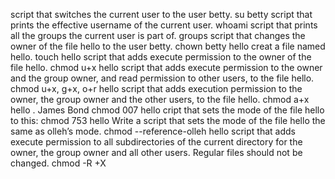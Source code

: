 script that switches the current user to the user betty. su betty
script that prints the effective username of the current user. whoami
script that prints all the groups the current user is part of. groups
script that changes the owner of the file hello to the user betty. chown betty hello
creat a file named hello. touch hello
script that adds execute permission to the owner of the file hello. chmod u+x hello
script that adds execute permission to the owner and the group owner, and read permission to other users, to the file hello. chmod u+x, g+x, o+r hello
script that adds execution permission to the owner, the group owner and the other users, to the file hello. chmod a+x hello
. James Bond chmod 007 hello
cript that sets the mode of the file hello to this: chmod 753 hello
Write a script that sets the mode of the file hello the same as olleh’s mode. chmod --reference-olleh hello 
script that adds execute permission to all subdirectories of the current directory for the owner, the group owner and all other users. Regular files should not be changed. chmod -R +X
